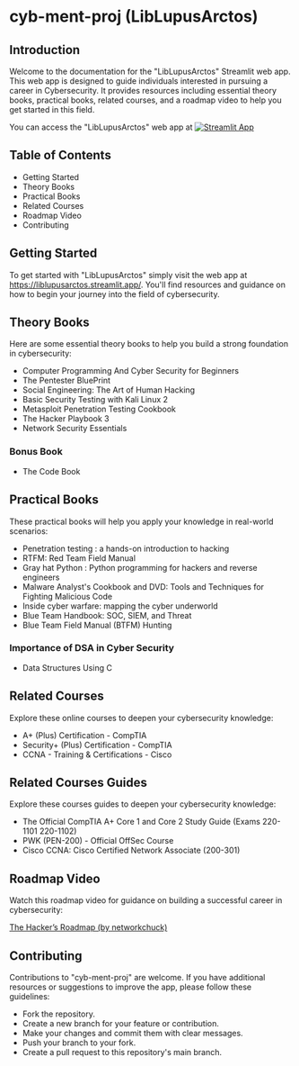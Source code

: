 # cyb-ment-proj (LibLupusArctos)

## Introduction
Welcome to the documentation for the "LibLupusArctos" Streamlit web app. This web app is designed to guide individuals interested in pursuing a career in Cybersecurity. It provides resources including essential theory books, practical books, related courses, and a roadmap video to help you get started in this field.

You can access the "LibLupusArctos" web app at [![Streamlit App](https://static.streamlit.io/badges/streamlit_badge_black_white.svg)](https://liblupusarctos.streamlit.app/)

## Table of Contents
- Getting Started
- Theory Books
- Practical Books
- Related Courses
- Roadmap Video
- Contributing


## Getting Started
To get started with "LibLupusArctos" simply visit the web app at https://liblupusarctos.streamlit.app/. You'll find resources and guidance on how to begin your journey into the field of cybersecurity.


## Theory Books
Here are some essential theory books to help you build a strong foundation in cybersecurity:

- Computer Programming And Cyber Security for Beginners
- The Pentester BluePrint
- Social Engineering: The Art of Human Hacking
- Basic Security Testing with Kali Linux 2
- Metasploit Penetration Testing Cookbook
- The Hacker Playbook 3
- Network Security Essentials
### Bonus Book
- The Code Book


## Practical Books
These practical books will help you apply your knowledge in real-world scenarios:

- Penetration testing : a hands-on introduction to hacking
- RTFM: Red Team Field Manual
- Gray hat Python : Python programming for hackers and reverse engineers
- Malware Analyst's Cookbook and DVD: Tools and Techniques for Fighting Malicious Code
- Inside cyber warfare: mapping the cyber underworld
- Blue Team Handbook: SOC, SIEM, and Threat
- Blue Team Field Manual (BTFM) Hunting
### Importance of DSA in Cyber Security
- Data Structures Using C


## Related Courses
Explore these online courses to deepen your cybersecurity knowledge:

- A+ (Plus) Certification - CompTIA
- Security+ (Plus) Certification - CompTIA
- CCNA - Training & Certifications - Cisco


## Related Courses Guides
Explore these courses guides to deepen your cybersecurity knowledge:

- The Official CompTIA A+ Core 1 and Core 2 Study Guide (Exams 220-1101 220-1102)
- PWK (PEN-200) - Official OffSec Course
- Cisco CCNA: Cisco Certified Network Associate (200-301)


## Roadmap Video
Watch this roadmap video for guidance on building a successful career in cybersecurity:

[The Hacker’s Roadmap (by networkchuck)](https://www.youtube.com/watch?v=uTAaFExLgwQ)


## Contributing
Contributions to "cyb-ment-proj" are welcome. If you have additional resources or suggestions to improve the app, please follow these guidelines:

-  Fork the repository.
-  Create a new branch for your feature or contribution.
-  Make your changes and commit them with clear messages.
-  Push your branch to your fork.
-  Create a pull request to this repository's main branch.
